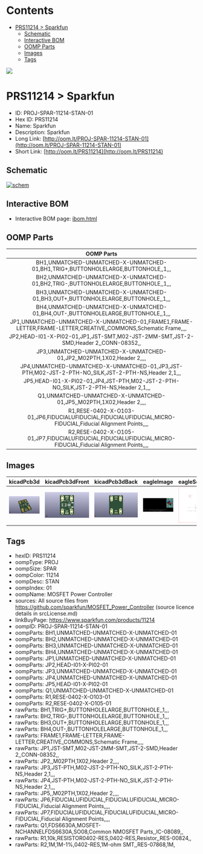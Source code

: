 



Contents
========

* [PRS11214 > Sparkfun](#prs11214--sparkfun)
	* [Schematic](#schematic)
	* [Interactive BOM](#interactive-bom)
	* [OOMP Parts](#oomp-parts)
	* [Images](#images)
	* [Tags](#tags)
  
![][im]
# PRS11214 > Sparkfun

- ID: PROJ-SPAR-11214-STAN-01
- Hex ID: PRS11214
- Name: Sparkfun
- Description: Sparkfun
- Long Link: [http://oom.lt/PROJ-SPAR-11214-STAN-01](http://oom.lt/PROJ-SPAR-11214-STAN-01)
- Short Link: [http://oom.lt/PRS11214](http://oom.lt/PRS11214)

## Schematic
  
[![schem](eagleSchemImage.png)](eagleSchemImage.png)
## Interactive BOM

- Interactive BOM page: [ibom.html](https://htmlpreview.github.io/?https://github.com/oomlout/oomlout_OOMP_projects/blob/main/PROJ-SPAR-11214-STAN-01/kicad/bom/ibom.html)

## OOMP Parts
  

|OOMP Parts|
| :---: |
|BH1,UNMATCHED-UNMATCHED-X-UNMATCHED-01,BH1,TRIG+,BUTTONHOLELARGE,BUTTONHOLE,,1,,,|
|BH2,UNMATCHED-UNMATCHED-X-UNMATCHED-01,BH2,TRIG-,BUTTONHOLELARGE,BUTTONHOLE,,1,,,|
|BH3,UNMATCHED-UNMATCHED-X-UNMATCHED-01,BH3,OUT+,BUTTONHOLELARGE,BUTTONHOLE,,1,,,|
|BH4,UNMATCHED-UNMATCHED-X-UNMATCHED-01,BH4,OUT-,BUTTONHOLELARGE,BUTTONHOLE,,1,,,|
|JP1,UNMATCHED-UNMATCHED-X-UNMATCHED-01,FRAME1,FRAME-LETTER,FRAME-LETTER,CREATIVE_COMMONS,Schematic Frame,,,,|
|JP2,HEAD-I01-X-PI02-01,JP1,JST-SMT,M02-JST-2MM-SMT,JST-2-SMD,Header 2,,CONN-08352,,|
|JP3,UNMATCHED-UNMATCHED-X-UNMATCHED-01,JP2,,M02PTH,1X02,Header 2,,,,|
|JP4,UNMATCHED-UNMATCHED-X-UNMATCHED-01,JP3,JST-PTH,M02-JST-2-PTH-NO_SILK,JST-2-PTH-NS,Header 2,1,,,|
|JP5,HEAD-I01-X-PI02-01,JP4,JST-PTH,M02-JST-2-PTH-NO_SILK,JST-2-PTH-NS,Header 2,1,,,|
|Q1,UNMATCHED-UNMATCHED-X-UNMATCHED-01,JP5,,M02PTH,1X02,Header 2,,,,|
|R1,RESE-0402-X-O103-01,JP6,FIDUCIALUFIDUCIAL,FIDUCIALUFIDUCIAL,MICRO-FIDUCIAL,Fiducial Alignment Points,,,,|
|R2,RESE-0402-X-O105-01,JP7,FIDUCIALUFIDUCIAL,FIDUCIALUFIDUCIAL,MICRO-FIDUCIAL,Fiducial Alignment Points,,,,|

## Images
  
  

|kicadPcb3d|kicadPcb3dFront|kicadPcb3dBack|eagleImage|eagleSchemImage|
| :---: | :---: | :---: | :---: | :---: |
|[![kicadPcb3d](kicadPcb3d_140.png)](kicadPcb3d.png)|[![kicadPcb3dFront](kicadPcb3dFront_140.png)](kicadPcb3dFront.png)|[![kicadPcb3dBack](kicadPcb3dBack_140.png)](kicadPcb3dBack.png)|[![eagleImage](eagleImage_140.png)](eagleImage.png)|[![eagleSchemImage](eagleSchemImage_140.png)](eagleSchemImage.png)|

## Tags

- hexID: PRS11214
- oompType: PROJ
- oompSize: SPAR
- oompColor: 11214
- oompDesc: STAN
- oompIndex: 01
- oompName: MOSFET Power Controller
- sources: All source files from https://github.com/sparkfun/MOSFET_Power_Controller (source licence details in srcLicense.md)
- linkBuyPage: https://www.sparkfun.com/products/11214
- oompID: PROJ-SPAR-11214-STAN-01
- oompParts: BH1,UNMATCHED-UNMATCHED-X-UNMATCHED-01
- oompParts: BH2,UNMATCHED-UNMATCHED-X-UNMATCHED-01
- oompParts: BH3,UNMATCHED-UNMATCHED-X-UNMATCHED-01
- oompParts: BH4,UNMATCHED-UNMATCHED-X-UNMATCHED-01
- oompParts: JP1,UNMATCHED-UNMATCHED-X-UNMATCHED-01
- oompParts: JP2,HEAD-I01-X-PI02-01
- oompParts: JP3,UNMATCHED-UNMATCHED-X-UNMATCHED-01
- oompParts: JP4,UNMATCHED-UNMATCHED-X-UNMATCHED-01
- oompParts: JP5,HEAD-I01-X-PI02-01
- oompParts: Q1,UNMATCHED-UNMATCHED-X-UNMATCHED-01
- oompParts: R1,RESE-0402-X-O103-01
- oompParts: R2,RESE-0402-X-O105-01
- rawParts: BH1,TRIG+,BUTTONHOLELARGE,BUTTONHOLE,,1,,,
- rawParts: BH2,TRIG-,BUTTONHOLELARGE,BUTTONHOLE,,1,,,
- rawParts: BH3,OUT+,BUTTONHOLELARGE,BUTTONHOLE,,1,,,
- rawParts: BH4,OUT-,BUTTONHOLELARGE,BUTTONHOLE,,1,,,
- rawParts: FRAME1,FRAME-LETTER,FRAME-LETTER,CREATIVE_COMMONS,Schematic Frame,,,,
- rawParts: JP1,JST-SMT,M02-JST-2MM-SMT,JST-2-SMD,Header 2,,CONN-08352,,
- rawParts: JP2,,M02PTH,1X02,Header 2,,,,
- rawParts: JP3,JST-PTH,M02-JST-2-PTH-NO_SILK,JST-2-PTH-NS,Header 2,1,,,
- rawParts: JP4,JST-PTH,M02-JST-2-PTH-NO_SILK,JST-2-PTH-NS,Header 2,1,,,
- rawParts: JP5,,M02PTH,1X02,Header 2,,,,
- rawParts: JP6,FIDUCIALUFIDUCIAL,FIDUCIALUFIDUCIAL,MICRO-FIDUCIAL,Fiducial Alignment Points,,,,
- rawParts: JP7,FIDUCIALUFIDUCIAL,FIDUCIALUFIDUCIAL,MICRO-FIDUCIAL,Fiducial Alignment Points,,,,
- rawParts: Q1,FDS6630A,MOSFET-NCHANNELFDS6630A,SO08,Common NMOSFET Parts,,IC-08089,,
- rawParts: R1,10k,RESISTOR0402-RES,0402-RES,Resistor,,RES-00824,,
- rawParts: R2,1M,1M-1%,0402-RES,1M-ohm SMT,,RES-07868,1M,



[im]: kicadPcb3d_450.png

